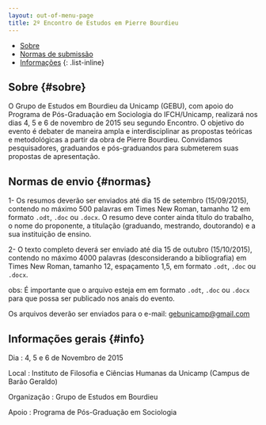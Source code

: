 ```yaml
---
layout: out-of-menu-page
title: 2º Encontro de Estudos em Pierre Bourdieu
---
```


* [Sobre](#sobre)
* [Normas de submissão](#normas)
* [Informações](#info)
{: .list-inline}

## Sobre {#sobre}

O Grupo de Estudos em Bourdieu da Unicamp (GEBU), com apoio do Programa
de Pós-Graduação em Sociologia do IFCH/Unicamp, realizará nos dias
4, 5 e 6 de novembro de 2015 seu segundo Encontro. O objetivo do evento
é debater de maneira ampla e interdisciplinar as propostas teóricas
e metodológicas a partir da obra de Pierre Bourdieu. Convidamos
pesquisadores, graduandos e pós-graduandos para submeterem suas
propostas de apresentação.

## Normas de envio {#normas}

1- Os resumos deverão ser enviados até dia 15 de setembro
(15/09/2015), contendo no máximo 500 palavras em Times New Roman,
tamanho 12 em formato `.odt`, `.doc` ou `.docx`. O resumo deve conter
ainda título do trabalho, o nome do proponente, a titulação
(graduando, mestrando, doutorando) e a sua instituição de ensino.

2- O texto completo deverá ser enviado até dia 15 de outubro
(15/10/2015), contendo no máximo 4000 palavras (desconsiderando a
bibliografia) em Times New Roman, tamanho 12, espaçamento 1,5, em
formato `.odt`, `.doc` ou `.docx`.

obs: É importante que o arquivo esteja em em formato `.odt`, `.doc` ou
`.docx` para que possa ser publicado nos anais do evento.

Os arquivos deverão ser enviados para o e-mail: <gebunicamp@gmail.com>

## Informações gerais {#info}

Dia
:   4, 5 e 6 de Novembro de 2015

Local
:   Instituto de Filosofia e Ciências Humanas da Unicamp (Campus de Barão Geraldo)

Organização
:   Grupo de Estudos em Bourdieu

Apoio
:   Programa de Pós-Graduação em Sociologia
